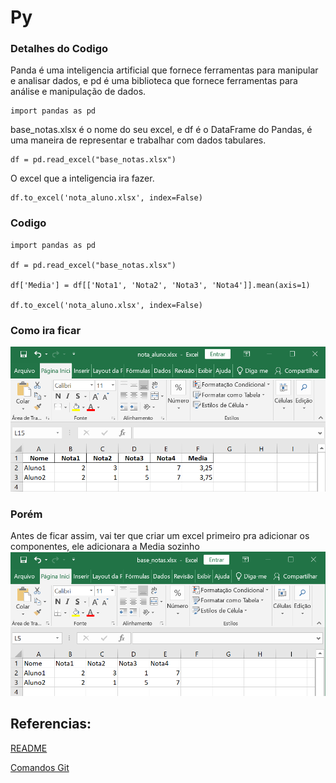 # Py
### Detalhes do Codigo
Panda é uma inteligencia artificial que fornece ferramentas para manipular e analisar dados, e pd é uma biblioteca que fornece ferramentas para análise e manipulação de dados.

```
import pandas as pd
```

base_notas.xlsx é o nome do seu excel, e df é o DataFrame do Pandas, é uma maneira de representar e trabalhar com dados tabulares.

```
df = pd.read_excel("base_notas.xlsx")
```

O excel que a inteligencia ira fazer.

```
df.to_excel('nota_aluno.xlsx', index=False)
```

### Codigo

```
import pandas as pd

df = pd.read_excel("base_notas.xlsx")

df['Media'] = df[['Nota1', 'Nota2', 'Nota3', 'Nota4']].mean(axis=1)

df.to_excel('nota_aluno.xlsx', index=False)

```

### Como ira ficar
![Excel](nota_aluno.png)

### Porém
Antes de ficar assim, vai ter que criar um excel primeiro pra adicionar os componentes, ele adicionara a Media sozinho
![Excel](base_notas.png)

## Referencias:
[README](README.md)

[Comandos Git](ComandosGit.md)
